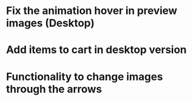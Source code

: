 # Fix the animation hover in preview images (Desktop)
# Add items to cart in desktop version
# Functionality to change images through the arrows